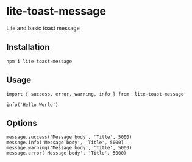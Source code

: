 # lite-toast-message

Lite and basic toast message

## Installation

`npm i lite-toast-message`

## Usage

```
import { success, error, warning, info } from 'lite-toast-message'

info('Hello World')
```

## Options

```
message.success('Message body', 'Title', 5000)
message.info('Message body', 'Title', 5000)
message.warning('Message body', 'Title', 5000)
message.error('Message body', 'Title', 5000)
```
